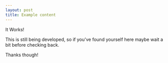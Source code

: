 ```yaml
---
layout: post
title: Example content
---
```


It Works!

This is still being developed, so if you've found yourself here maybe wait a bit before checking back.

Thanks though!